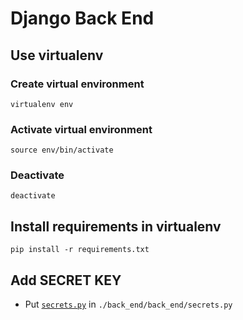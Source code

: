 # Django Back End

## Use virtualenv

### Create virtual environment

```virtualenv env```

### Activate virtual environment

```source env/bin/activate```

### Deactivate

```deactivate```

## Install requirements in virtualenv

```pip install -r requirements.txt```

## Add SECRET KEY

* Put [```secrets.py```](https://github.com/JambuOverflow/secrets/blob/master/secrets.py) in ```./back_end/back_end/secrets.py```

